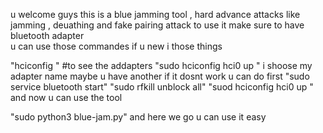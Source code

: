 u welcome guys
this is a blue jamming tool , hard advance attacks like jamming , deuathing and fake pairing attack 
to use it make sure to have bluetooth adapter  
 u can use those commandes if u new i those things 

 "hciconfig " #to see the addapters 
 "sudo hciconfig hci0 up " i shoose my adapter name maybe u have another 
 if it dosnt work u can do first 
 "sudo service bluetooth start"
 "sudo rfkill unblock all"
 "suod hciconfig hci0 up "
 and  now u can use the tool 

"sudo python3 blue-jam.py" 
and here we go u can use it easy
